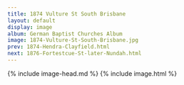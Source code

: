 ```yaml
---
title: 1874 Vulture St South Brisbane
layout: default
display: image
album: German Baptist Churches Album
image: 1874-Vulture-St-South-Brisbane.jpg
prev: 1874-Hendra-Clayfield.html
next: 1876-Fortestcue-St-later-Nundah.html
---
```

{% include image-head.md %}
{% include image.html %}